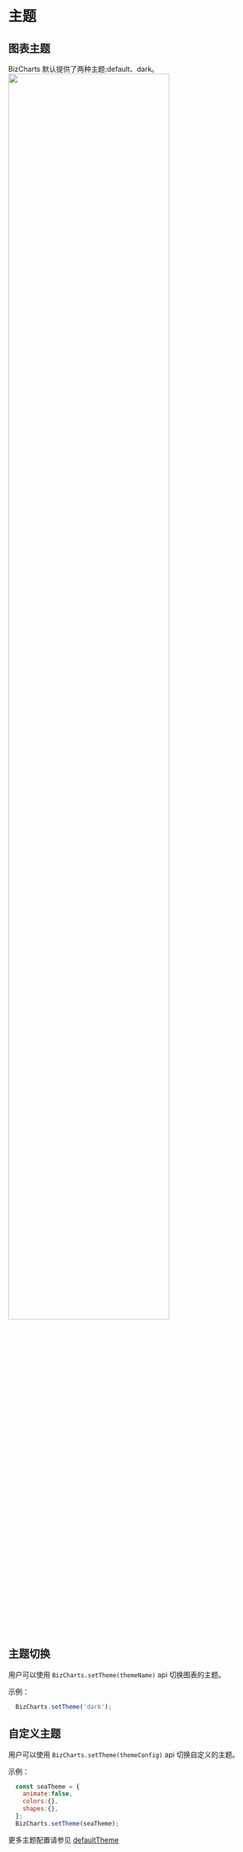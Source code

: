 
# 主题

## 图表主题
BizCharts 默认提供了两种主题:default、dark。
<img src="https://gw.alipayobjects.com/zos/rmsportal/EQadCjVFfaXjuPbSySJp.png" width="80%">

## 主题切换
用户可以使用 `BizCharts.setTheme(themeName)` api 切换图表的主题。

示例：
```jsx
  BizCharts.setTheme('dark');
```

## 自定义主题
用户可以使用 `BizCharts.setTheme(themeConfig)` api 切换自定义的主题。

示例：
```jsx
  const seaTheme = {
    animate:false,
	colors:{},
	shapes:{},
  };
  BizCharts.setTheme(seaTheme);
```
更多主题配置请参见 [defaultTheme](../api/theme.md)
